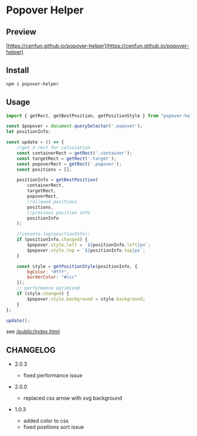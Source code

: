 # Popover Helper
## Preview
[https://cenfun.github.io/popover-helper](https://cenfun.github.io/popover-helper)

## Install
```sh
npm i popover-helper
```

## Usage
```js
import { getRect, getBestPosition, getPositionStyle } from "popover-helper";

const $popover = document.querySelector('.popover');
let positionInfo;

const update = () => {
    //get 3 rect for calculation
    const containerRect = getRect('.container');
    const targetRect = getRect('.target');
    const popoverRect = getRect('.popover');
    const positions = [];

    positionInfo = getBestPosition(
        containerRect,
        targetRect,
        popoverRect,
        //allowed positions
        positions,
        //previous position info
        positionInfo
    );

    //console.log(positionInfo);
    if (positionInfo.changed) {
        $popover.style.left = `${positionInfo.left}px`;
        $popover.style.top = `${positionInfo.top}px`;
    }

    const style = getPositionStyle(positionInfo, {
        bgColor: "#fff",
        borderColor: "#ccc"
    });
    // performance optimized
    if (style.changed) {
        $popover.style.background = style.background;
    }
};

update();

```
see [/public/index.html](/public/index.html)

## CHANGELOG

- 2.0.3
    - fixed performance issue

- 2.0.0
    - replaced css arrow with svg background

- 1.0.3
    - added color to css
    - fixed positions sort issue